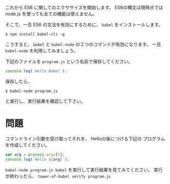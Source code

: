 これから ES6 に関してのエクササイズを開始します。
ES6の構文は現時点では node.js を使っても全ての機能は使えません。

そこで、一旦 ES6 の文法を有効にするために、 `babel` をインストールします。

```shell
$ npm install babel-cli -g
```

こうすると、 `babel` と `babel-node` の２つのコマンドが有効になります。
一旦 `babel-node` を利用してみましょう。

下記のファイルを `program.js` という名前で保存してください。

```javascript
console.log(`Hello Babel`);
```

保存したら、

```shell
$ babel-node program.js
```

と実行し、実行結果を確認して下さい。

# 問題

コマンドライン引数を受け取ってそれを、 Helloの後につける下記の プログラムを作成してください。

```javascript
var arg = process.argv[2];
console.log(`Hello ${arg}`);
```

`babel-node program.js babel` を実行して実行結果を見てみてください。
実行が終わったら、 `tower-of-babel verify program.js`
